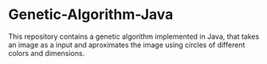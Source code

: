 # Genetic-Algorithm-Java
This repository contains a genetic algorithm implemented in Java, that takes an image as a input and aproximates the image using circles of different colors and dimensions. 
